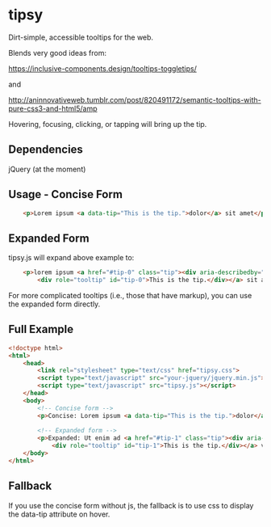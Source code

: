 # tipsy
Dirt-simple, accessible tooltips for the web.

Blends very good ideas from:

https://inclusive-components.design/tooltips-toggletips/

and

http://aninnovativeweb.tumblr.com/post/820491172/semantic-tooltips-with-pure-css3-and-html5/amp

Hovering, focusing, clicking, or tapping will bring up the tip.


## Dependencies

jQuery (at the moment)


## Usage - Concise Form

```html
	<p>Lorem ipsum <a data-tip="This is the tip.">dolor</a> sit amet</p>
```


## Expanded Form

tipsy.js will expand above example to:

```html
	<p>lorem ipsum <a href="#tip-0" class="tip"><div aria-describedby="tip-0">dolor</div>
		<div role="tooltip" id="tip-0">This is the tip.</div></a> sit amet</p>
```

For more complicated tooltips (i.e., those that have markup), you can use the expanded form directly.


## Full Example

```html
<!doctype html>
<html>
	<head>
		<link rel="stylesheet" type="text/css" href="tipsy.css">
		<script type="text/javascript" src="your-jquery/jquery.min.js"></script>
		<script type="text/javascript" src="tipsy.js"></script>	
	</head>
	<body>
		<!-- Concise form -->
		<p>Concise: Lorem ipsum <a data-tip="This is the tip.">dolor</a> sit amet</p>
		
		<!-- Expanded form -->
		<p>Expanded: Ut enim ad <a href="#tip-1" class="tip"><div aria-describedby="tip-1">minim</div>
			<div role="tooltip" id="tip-1">This is the tip.</div></a> veniamolor</p>
	</body>
</html>
```


## Fallback

If you use the concise form without js, the fallback is to use css to display the data-tip attribute on hover.

